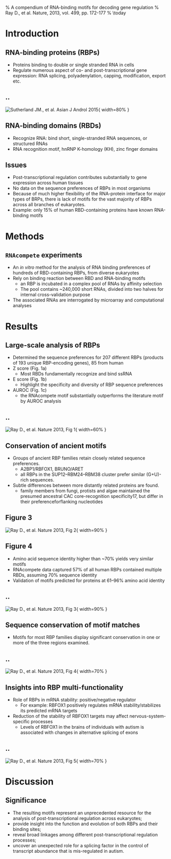 % A compendium of RNA-binding motifs for decoding gene regulation
% Ray D., et al. Nature, 2013, vol. 499, pp. 172-177
% \today

# Introduction
## RNA-binding proteins (RBPs)
- Proteins binding to double or single stranded RNA in cells
- Regulate numerous aspect of co- and post-transcriptional gene expression: RNA splicing, polyadenylation, capping, modification, export etc.

## .. 
![Sutherland JM., et al. Asian J Androl 2015](img/RBPs1.jpg){ width=80% }

## RNA-binding domains (RBDs)
- Recognize RNA: bind short, single-stranded RNA sequences, or structured RNAs
- RNA recognition motif, hnRNP K-homology (KH), zinc finger domains

## Issues
- Post-transcriptional regulation contributes substantially to gene expression across human tissues
- No data  on the sequence preferences of RBPs in most organisms
- Because of much higher flexibility of the RNA-protein interface for major types of BRPs, there is lack of motifs for the vast majority of RBPs across all branches of eukaryotes.
- Example: only 15% of human RBD-containing proteins have known RNA-binding motifs

# Methods
## `RNAcompete` experiments
- An _in vitro_ method for the analysis of RNA binding preferences of hundreds of RBD-containing RBPs, from diverse eukaryotes
- Rely on binding reaction between RBD and RNA-binding motifs
    - an RBP is incubated in a complex pool of RNAs by affinity selection
    - The pool contains ~240,000 short RNAs, divided into two halves for internal cross-validation purpose
- The associated RNAs are interrogated by microarray and computational analyses

# Results
## Large-scale analysis of RBPs
- Determined the sequence preferences for 207 different RBPs (products of 193 unique RBP-encoding genes), 85 from human
- Z score (Fig. 1a)
    - Most RBDs fundamentally recognize and bind ssRNA
- E score (Fig. 1b)
    - Highlight the specificity and diversity of RBP sequence preferences
- AUROC (Fig. 1c)
    -  the RNAcompete motif substantially outperforms the literature motif by AUROC analysis

## .. 
![Ray D., et al. Nature 2013, Fig 1](img/f1.jpg){ width=60% }

## Conservation of ancient motifs
- Groups of ancient RBP families retain closely related sequence preferences.
    - A2BP1/RBFOX1, BRUNO/ARET
    - all RBPs in the SUP12–RBM24–RBM38 cluster prefer similar (G+U)-rich sequences.
- Subtle differences between more distantly related proteins are found.
    -  family members from fungi, protists and algae maintained the presumed ancestral CAC core-recognition specificity17, but differ in their preferenceforflanking nucleotides

## Figure 3 
![Ray D., et al. Nature 2013, Fig 2](img/f2.jpg){ width=90% }

## Figure 4
- Amino acid sequence identity higher than ~70% yields very similar motifs
- RNAcompete data captured 57% of all human RBPs contained multiple RBDs, assuming 70% sequence identity
- Validation of motifs predicted for proteins at 61–96% amino acid identity

## .. 
![Ray D., et al. Nature 2013, Fig 3](img/f3.jpg){ width=90% }

## Sequence conservation of motif matches
- Motifs for most RBP families display significant conservation in one or more of the three regions examined.

## ..
![Ray D., et al. Nature 2013, Fig 4](img/f4.jpg){ width=70% }

## Insights into RBP multi-functionality
- Role of RBPs in mRNA stability: positive/negative regulator
    - For example: RBFOX1 positively regulates mRNA stability/stabilizes its predicted mRNA targets
- Reduction of the stability of RBFOX1 targets may affect nervous-system-specific processes
    - Levels of RBFOX1 in the brains of individuals with autism is associated with changes in alternative splicing of exons 

## .. 
![Ray D., et al. Nature 2013, Fig 5](img/f5.jpg){ width=70% }

# Discussion
## Significance
- The resulting motifs represent an unprecedented resource for the analysis of post-transcriptional regulation across eukaryotes; 
- provide insight into the function and evolution of both RBPs and their binding sites; 
- reveal broad linkages among different post-transcriptional regulation processes; 
- uncover an unexpected role for a splicing factor in the control of transcript abundance that is mis-regulated in autism.